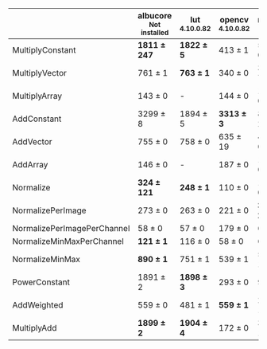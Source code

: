 |                           |albucore<br><small>Not installed</small>|lut<br><small>4.10.0.82</small>|opencv<br><small>4.10.0.82</small>|numpy<br><small>1.24.4</small>|torchvision<br><small>0.18.1+rocm6.0</small>|
|---------------------------|----------------------------------------|-------------------------------|----------------------------------|------------------------------|--------------------------------------------|
|MultiplyConstant           |**1811 ± 247**                          |**1822 ± 5**                   |413 ± 1                           |582 ± 0                       |637 ± 33                                    |
|MultiplyVector             |761 ± 1                                 |**763 ± 1**                    |340 ± 0                           |368 ± 7                       |486 ± 3                                     |
|MultiplyArray              |143 ± 0                                 |-                              |144 ± 0                           |115 ± 0                       |129 ± 0                                     |
|AddConstant                |3299 ± 8                                |1894 ± 5                       |**3313 ± 3**                      |802 ± 2                       |700 ± 5                                     |
|AddVector                  |755 ± 0                                 |758 ± 0                        |635 ± 19                          |457 ± 0                       |463 ± 13                                    |
|AddArray                   |146 ± 0                                 |-                              |187 ± 0                           |151 ± 0                       |127 ± 1                                     |
|Normalize                  |**324 ± 121**                           |**248 ± 1**                    |110 ± 0                           |132 ± 0                       |**318 ± 1**                                 |
|NormalizePerImage          |273 ± 0                                 |263 ± 0                        |221 ± 0                           |**326 ± 2**                   |133 ± 0                                     |
|NormalizePerImagePerChannel|58 ± 0                                  |57 ± 0                         |179 ± 0                           |63 ± 0                        |107 ± 0                                     |
|NormalizeMinMaxPerChannel  |**121 ± 1**                             |116 ± 0                        |58 ± 0                            |68 ± 0                        |115 ± 0                                     |
|NormalizeMinMax            |**890 ± 1**                             |751 ± 1                        |539 ± 1                           |594 ± 1                       |483 ± 2                                     |
|PowerConstant              |1891 ± 2                                |**1898 ± 3**                   |293 ± 0                           |95 ± 0                        |147 ± 0                                     |
|AddWeighted                |559 ± 0                                 |481 ± 1                        |**559 ± 1**                       |257 ± 1                       |397 ± 2                                     |
|MultiplyAdd                |**1899 ± 2**                            |**1904 ± 4**                   |172 ± 0                           |329 ± 1                       |596 ± 2                                     |
